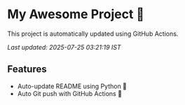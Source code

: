 # My Awesome Project 🚀

This project is automatically updated using GitHub Actions.

_Last updated: 2025-07-25 03:21:19 IST_

## Features
- Auto-update README using Python 🐍
- Auto Git push with GitHub Actions 🤖
